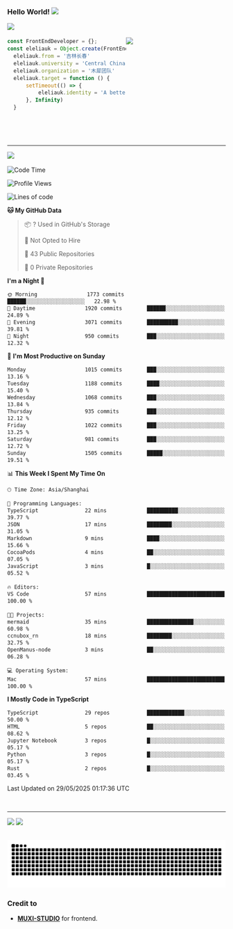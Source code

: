 ### Hello World!  <img src="https://github.com/sciencepal/sciencepal/blob/master/assets/Hi.gif" width="29px">
  ![](https://komarev.com/ghpvc/?username=eleliauk&label=Profile%20Visits&color=blue&style=for-the-badge)
</em></p>
<img align='right' src="https://media.giphy.com/media/M9gbBd9nbDrOTu1Mqx/giphy.gif" width="230">
```js
const FrontEndDeveloper = {};
const eleliauk = Object.create(FrontEndDeveloper)
  eleliauk.from = '吉林长春'
  eleliauk.university = 'Central China Normal University'
  eleliauk.organization = '木犀团队'
  eleliauk.target = function () {
      setTimeout(() => {
          eleliauk.identity = 'A better front-end engineer'
      }, Infinity)
  }
```
<br/>
<br/>
<br/>

---

[![](https://img.shields.io/endpoint?url=https://awards.antv.vision/eleliauk-g2-contributor.json)](https://github.com/antvis/g2)

<!--START_SECTION:waka-->
![Code Time](http://img.shields.io/badge/Code%20Time-762%20hrs%2016%20mins-blue)

![Profile Views](http://img.shields.io/badge/Profile%20Views-4-blue)

![Lines of code](https://img.shields.io/badge/From%20Hello%20World%20I%27ve%20Written-10.7%20million%20lines%20of%20code-blue)

**🐱 My GitHub Data** 

> 📦 ? Used in GitHub's Storage 
 > 
> 🚫 Not Opted to Hire
 > 
> 📜 43 Public Repositories 
 > 
> 🔑 0 Private Repositories 
 > 
**I'm a Night 🦉** 

```text
🌞 Morning                1773 commits        ██████░░░░░░░░░░░░░░░░░░░   22.98 % 
🌆 Daytime                1920 commits        ██████░░░░░░░░░░░░░░░░░░░   24.89 % 
🌃 Evening                3071 commits        ██████████░░░░░░░░░░░░░░░   39.81 % 
🌙 Night                  950 commits         ███░░░░░░░░░░░░░░░░░░░░░░   12.32 % 
```
📅 **I'm Most Productive on Sunday** 

```text
Monday                   1015 commits        ███░░░░░░░░░░░░░░░░░░░░░░   13.16 % 
Tuesday                  1188 commits        ████░░░░░░░░░░░░░░░░░░░░░   15.40 % 
Wednesday                1068 commits        ███░░░░░░░░░░░░░░░░░░░░░░   13.84 % 
Thursday                 935 commits         ███░░░░░░░░░░░░░░░░░░░░░░   12.12 % 
Friday                   1022 commits        ███░░░░░░░░░░░░░░░░░░░░░░   13.25 % 
Saturday                 981 commits         ███░░░░░░░░░░░░░░░░░░░░░░   12.72 % 
Sunday                   1505 commits        █████░░░░░░░░░░░░░░░░░░░░   19.51 % 
```


📊 **This Week I Spent My Time On** 

```text
🕑︎ Time Zone: Asia/Shanghai

💬 Programming Languages: 
TypeScript               22 mins             ██████████░░░░░░░░░░░░░░░   39.77 % 
JSON                     17 mins             ████████░░░░░░░░░░░░░░░░░   31.05 % 
Markdown                 9 mins              ████░░░░░░░░░░░░░░░░░░░░░   15.66 % 
CocoaPods                4 mins              ██░░░░░░░░░░░░░░░░░░░░░░░   07.05 % 
JavaScript               3 mins              █░░░░░░░░░░░░░░░░░░░░░░░░   05.52 % 

🔥 Editors: 
VS Code                  57 mins             █████████████████████████   100.00 % 

🐱‍💻 Projects: 
mermaid                  35 mins             ███████████████░░░░░░░░░░   60.98 % 
ccnubox_rn               18 mins             ████████░░░░░░░░░░░░░░░░░   32.75 % 
OpenManus-node           3 mins              ██░░░░░░░░░░░░░░░░░░░░░░░   06.28 % 

💻 Operating System: 
Mac                      57 mins             █████████████████████████   100.00 % 
```

**I Mostly Code in TypeScript** 

```text
TypeScript               29 repos            ████████████░░░░░░░░░░░░░   50.00 % 
HTML                     5 repos             ██░░░░░░░░░░░░░░░░░░░░░░░   08.62 % 
Jupyter Notebook         3 repos             █░░░░░░░░░░░░░░░░░░░░░░░░   05.17 % 
Python                   3 repos             █░░░░░░░░░░░░░░░░░░░░░░░░   05.17 % 
Rust                     2 repos             █░░░░░░░░░░░░░░░░░░░░░░░░   03.45 % 
```




 Last Updated on 29/05/2025 01:17:36 UTC
<!--END_SECTION:waka-->
<br/>

---
<div>
  <img width="40%" src="https://github-readme-stats.vercel.app/api/top-langs/?username=eleliauk&layout=compact">
  <img width="49%" src="https://github-readme-stats.vercel.app/api?username=eleliauk&show_icons=true&include_all_commits=true"/>
</div>

<br/>

![snake](https://github.com/eleliauk/eleliauk/blob/output/github-contribution-grid-snake.svg)

<!-- Credit -->
### Credit to 
- [**MUXI-STUDIO**](https://muxi-tech.xyz/) for frontend. 

<!---
eleliauk/eleliauk is a ✨ special ✨ repository because its `README.md` (this file) appears on your GitHub profile.
You can click the Preview link to take a look at your changes.
--->
